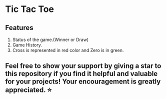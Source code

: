# Tic Tac Toe

## Features

1. Status of the game.(Winner or Draw)
2. Game History.
3. Cross is represented in red color and Zero is in green.

## Feel free to show your support by giving a star to this repository if you find it helpful and valuable for your projects! Your encouragement is greatly appreciated. ⭐️

